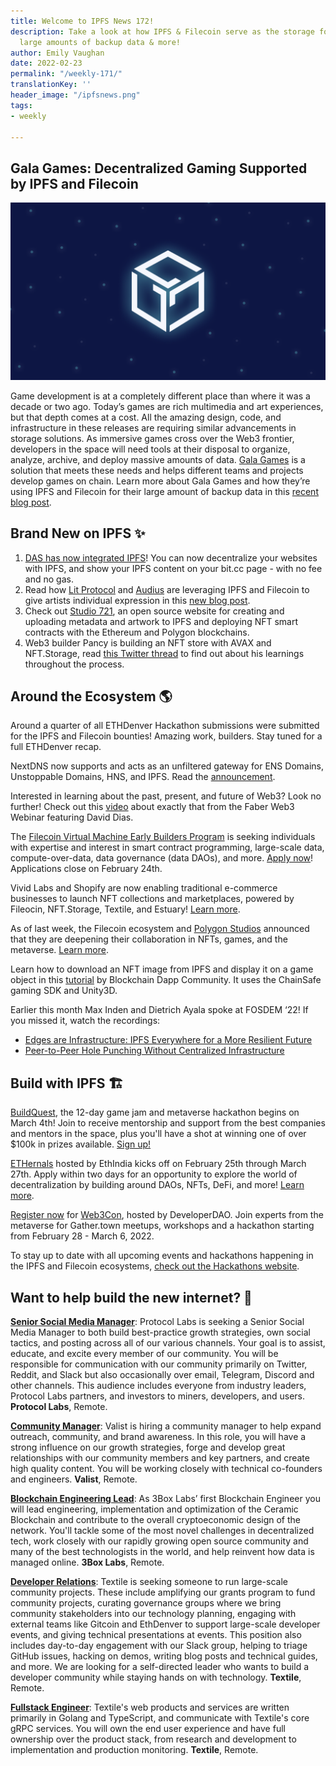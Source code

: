 ```yaml
---
title: Welcome to IPFS News 172!
description: Take a look at how IPFS & Filecoin serve as the storage for Gala Games’
  large amounts of backup data & more!
author: Emily Vaughan
date: 2022-02-23
permalink: "/weekly-171/"
translationKey: ''
header_image: "/ipfsnews.png"
tags:
- weekly

---
```

## **Gala Games: Decentralized Gaming Supported by IPFS and Filecoin**

![](../assets/ipfs-feb-16.png)

Game development is at a completely different place than where it was a decade or two ago. Today’s games are rich multimedia and art experiences, but that depth comes at a cost. All the amazing design, code, and infrastructure in these releases are requiring similar advancements in storage solutions. As immersive games cross over the Web3 frontier, developers in the space will need tools at their disposal to organize, analyze, archive, and deploy massive amounts of data. [Gala Games](https://app.gala.games/about/) is a solution that meets these needs and helps different teams and projects develop games on chain. Learn more about Gala Games and how they’re using IPFS and Filecoin for their large amount of backup data in this [recent blog post](https://blog.ipfs.io/2022-02-27-gala-games-decentralized-gaming/).

## **Brand New on IPFS ✨**

1. [DAS has now integrated IPFS](https://dasystems.medium.com/bit-now-supports-ipfs-content-12c39489cfae)! You can now decentralize your websites with IPFS, and show your IPFS content on your bit.cc page - with no fee and no gas.
2. Read how [Lit Protocol](https://litprotocol.com/) and [Audius](https://audius.co/) are leveraging IPFS and Filecoin to give artists individual expression in this [new blog post](https://blog.ipfs.io/2022-02-10-ipfs-filecoin-impact-on-music-media-culture/).
3. Check out [Studio 721](https://www.721.so/), an open source website for creating and uploading metadata and artwork to IPFS and deploying NFT smart contracts with the Ethereum and Polygon blockchains.
4. Web3 builder Pancy is building an NFT store with AVAX and NFT.Storage, read [this Twitter thread](https://twitter.com/pancychain/status/1493650754346700803) to find out about his learnings throughout the process.

## **Around the Ecosystem 🌎**

Around a quarter of all ETHDenver Hackathon submissions were submitted for the IPFS and Filecoin bounties! Amazing work, builders. Stay tuned for a full ETHDenver recap.  
  
NextDNS now supports and acts as an unfiltered gateway for ENS Domains, Unstoppable Domains, HNS, and IPFS. Read the [announcement](https://twitter.com/NextDNS/status/1491034351391305731).  
  
Interested in learning about the past, present, and future of Web3? Look no further! Check out this [video](https://www.youtube.com/watch?v=Yc1L566oEeU&t=1s) about exactly that from the Faber Web3 Webinar featuring David Dias.

  
The [Filecoin Virtual Machine Early Builders Program](https://fvm.filecoin.io/foundry) is seeking individuals with expertise and interest in smart contract programming, large-scale data, compute-over-data, data governance (data DAOs), and more. [Apply now](https://fvm.filecoin.io/foundry)! Applications close on February 24th.  
  
Vivid Labs and Shopify are now enabling traditional e-commerce businesses to launch NFT collections and marketplaces, powered by Fileocin, NFT.Storage, Textile, and Estuary! [Learn more](https://cointelegraph.com/news/the-industry-will-need-to-have-dynamic-nfts-says-vivid-labs-ceo-halsey-minor).   
  
As of last week, the Filecoin ecosystem and [Polygon Studios](https://polygonstudios.com/) announced that they are deepening their collaboration in NFTs, games, and the metaverse. [Learn more](https://filecoin.io/blog/posts/filecoin-and-polygon-studios-deepen-collaboration-in-nfts-games-and-the-metaverse/).   
  
Learn how to download an NFT image from IPFS and display it on a game object in this [tutorial](https://www.youtube.com/watch?v=-yc_n1uRb9M) by Blockchain Dapp Community. It uses the ChainSafe gaming SDK and Unity3D.  
  
Earlier this month Max Inden and Dietrich Ayala spoke at FOSDEM ‘22! If you missed it, watch the recordings:

* [Edges are Infrastructure: IPFS Everywhere for a More Resilient Future](https://fosdem.org/2022/schedule/event/ipfs/)
* [Peer-to-Peer Hole Punching Without Centralized Infrastructure](https://fosdem.org/2022/schedule/event/peer_to_peer_hole_punching_without_centralized_infrastructure/)

## **Build with IPFS 🏗**

[BuildQuest](https://buildquest.ethglobal.com/), the 12-day game jam and metaverse hackathon begins on March 4th! Join to receive mentorship and support from the best companies and mentors in the space, plus you'll have a shot at winning one of over $100k in prizes available. [Sign up!](https://buildquest.ethglobal.com/)  
  
[ETHernals](https://ethernals.devfolio.co/) hosted by EthIndia kicks off on February 25th through March 27th. Apply within two days for an opportunity to explore the world of decentralization by building around DAOs, NFTs, DeFi, and more! [Learn more](https://ethernals.devfolio.co/).

[Register now](https://emamo.com/event/web3con/tickets) for [Web3Con](https://www.web3con.dev/), hosted by DeveloperDAO. Join experts from the metaverse for Gather.town meetups, workshops and a hackathon starting from February 28 - March 6, 2022.

To stay up to date with all upcoming events and hackathons happening in the IPFS and Filecoin ecosystems, [check out the Hackathons website](https://hackathons.filecoin.io/).

## **Want to help build the new internet? 💼**

[**Senior Social Media Manager**](https://boards.greenhouse.io/protocollabs/jobs/4282182004): Protocol Labs is seeking a Senior Social Media Manager to both build best-practice growth strategies, own social tactics, and posting across all of our various channels. Your goal is to assist, educate, and excite every member of our community. You will be responsible for communication with our community primarily on Twitter, Reddit, and Slack but also occasionally over email, Telegram, Discord and other channels. This audience includes everyone from industry leaders, Protocol Labs partners, and investors to miners, developers, and users. **Protocol Labs**, Remote.

[**Community Manager**](https://valist.io/roles/community-manager.pdf): Valist is hiring a community manager to help expand outreach, community, and brand awareness. In this role, you will have a strong influence on our growth strategies, forge and develop great relationships with our community members and key partners, and create high quality content. You will be working closely with technical co-founders and engineers. **Valist**, Remote.

[**Blockchain Engineering Lead**](https://jobs.lever.co/3box/bdbda170-a119-4842-84e8-e208b94f4c52): As 3Box Labs’ first Blockchain Engineer you will lead engineering, implementation and optimization of the Ceramic Blockchain and contribute to the overall cryptoeconomic design of the network. You'll tackle some of the most novel challenges in decentralized tech, work closely with our rapidly growing open source community and many of the best technologists in the world, and help reinvent how data is managed online. **3Box Labs**, Remote.

[**Developer Relations**](https://boards.greenhouse.io/textileio/jobs/4075619004): Textile is seeking someone to run large-scale community projects. These include amplifying our grants program to fund community projects, curating governance groups where we bring community stakeholders into our technology planning, engaging with external teams like Gitcoin and EthDenver to support large-scale developer events, and giving technical presentations at events. This position also includes day-to-day engagement with our Slack group, helping to triage GitHub issues, hacking on demos, writing blog posts and technical guides, and more. We are looking for a self-directed leader who wants to build a developer community while staying hands on with technology. **Textile**, Remote.

[**Fullstack Engineer**](https://boards.greenhouse.io/textileio/jobs/4017984004): Textile's web products and services are written primarily in Golang and TypeScript, and communicate with Textile's core gRPC services. You will own the end user experience and have full ownership over the product stack, from research and development to implementation and production monitoring. **Textile**, Remote.